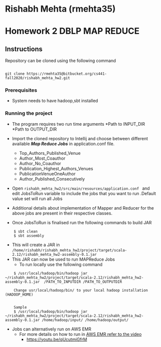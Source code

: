 # Rishabh Mehta (rmehta35)
# Homework 2 DBLP MAP REDUCE



## Instructions 
Repository can be cloned using the following command 
```

git clone https://rmehta35@bitbucket.org/cs441-fall2020/rishabh_mehta_hw2.git

```
### Prerequisites 
* System needs to have hadoop,sbt installed 

### Running the project
* The program requires two run time arguments 
    *Path to INPUT_DIR
    *Path to OUTPUT_DIR 
* Import the cloned repository to Intellij and choose between different available  ___Map Reduce Jobs___ in application.conf file.
    * Top_Authors_Published_Venue
    * Author_Most_Coauthor
    * Author_No_Coauthor
    * Publication_Highest_Authors_Venues
    * PublicationVenueOneAuthor
    * Author_Published_Consecutively

* Open `rishabh_mehta_hw2/src/main/resources/application.conf `
and edit JobsToRun variable to include the jobs that you want to run .Default value set will run all Jobs
* Additional details about implementation of Mapper and Reducer for the above jobs are present in their respective classes.
* Once JobsToRun is finalised run the following commands to build JAR 
```
    $ sbt clean
    $ sbt assembly
```
* This will create a JAR in 
 ```/home/rishabh/rishabh_mehta_hw2/project/target/scala-2.12/rishabh_mehta_hw2-assembly-0.1.jar```
* This JAR can now be used to run MAPReduce Jobs
    * To run locally use the following command
    
```    
    $ /usr/local/hadoop/bin/hadoop jar ~/rishabh_mehta_hw2/project/target/scala-2.12/rishabh_mehta_hw2-assembly-0.1.jar  /PATH_TO_INPUTDIR /PATH_TO_OUTPUTDIR
    
    Change usr/local/hadoop/bin/ to your local hadoop installation (HADOOP_HOME)  
   
```   
```
    Sample
    $ /usr/local/hadoop/bin/hadoop jar ~/rishabh_mehta_hw2/project/target/scala-2.12/rishabh_mehta_hw2-assembly-0.1.jar /home/hadoop/input/ /home/hadoop/output/
```
     
* Jobs can alternatively run on AWS EMR
    * For more details on how to run in [AWS EMR refer to the video](https://youtu.be/qUcutmiGfrM)
        * https://youtu.be/qUcutmiGfrM

  
